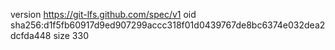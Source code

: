 version https://git-lfs.github.com/spec/v1
oid sha256:d1f5fb60917d9ed907299accc318f01d0439767de8bc6374e032dea2dcfda448
size 330
